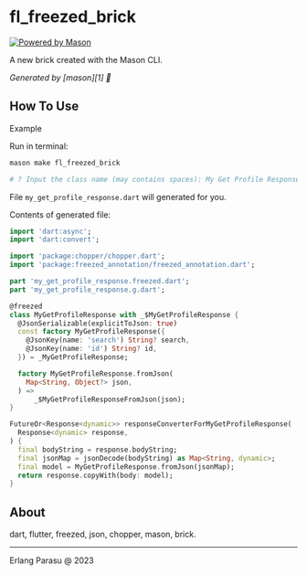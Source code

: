 # fl_freezed_brick

[![Powered by Mason](https://img.shields.io/endpoint?url=https%3A%2F%2Ftinyurl.com%2Fmason-badge)](https://github.com/felangel/mason)

A new brick created with the Mason CLI.

_Generated by [mason][1] 🧱_

## How To Use

Example

Run in terminal:


```bash
mason make fl_freezed_brick

# ? Input the class name (may contains spaces): My Get Profile Response
```

File `my_get_profile_response.dart` will generated for you.

Contents of generated file:

```dart
import 'dart:async';
import 'dart:convert';

import 'package:chopper/chopper.dart';
import 'package:freezed_annotation/freezed_annotation.dart';

part 'my_get_profile_response.freezed.dart';
part 'my_get_profile_response.g.dart';

@freezed
class MyGetProfileResponse with _$MyGetProfileResponse {
  @JsonSerializable(explicitToJson: true)
  const factory MyGetProfileResponse({
    @JsonKey(name: 'search') String? search,
    @JsonKey(name: 'id') String? id,
  }) = _MyGetProfileResponse;

  factory MyGetProfileResponse.fromJson(
    Map<String, Object?> json,
  ) =>
      _$MyGetProfileResponseFromJson(json);
}

FutureOr<Response<dynamic>> responseConverterForMyGetProfileResponse(
  Response<dynamic> response,
) {
  final bodyString = response.bodyString;
  final jsonMap = jsonDecode(bodyString) as Map<String, dynamic>;
  final model = MyGetProfileResponse.fromJson(jsonMap);
  return response.copyWith(body: model);
}
```


## About

dart, flutter, freezed, json, chopper, mason, brick.

---

Erlang Parasu @ 2023

